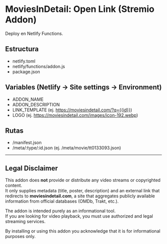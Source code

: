 # MoviesInDetail: Open Link (Stremio Addon)

Deploy en Netlify Functions.

## Estructura
- netlify.toml
- netlify/functions/addon.js
- package.json

## Variables (Netlify → Site settings → Environment)
- ADDON_NAME
- ADDON_DESCRIPTION
- LINK_TEMPLATE  (ej. https://moviesindetail.com/?q={{id}})
- LOGO           (ej. https://moviesindetail.com/images/icon-192.webp)

## Rutas
- /manifest.json
- /meta/:type/:id.json  (ej. /meta/movie/tt0133093.json)

---

## Legal Disclaimer

This addon does **not** provide or distribute any video streams or copyrighted content.  
It only supplies metadata (title, poster, description) and an external link that redirects to **moviesindetail.com**, a site that aggregates publicly available information from official databases (OMDb, Trakt, etc.).  

The addon is intended purely as an informational tool.  
If you are looking for video playback, you must use authorized and legal streaming services.

By installing or using this addon you acknowledge that it is for informational purposes only.
